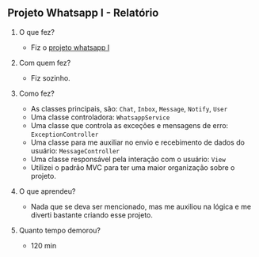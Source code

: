 ## Projeto Whatsapp I - Relatório

1. O que fez?
    - Fiz o [projeto whatsapp I](https://github.com/qxcodepoo/arcade/blob/master/base/026/Readme.md)

2. Com quem fez?
    
    - Fiz sozinho.

3. Como fez?
    
    - As classes principais, são: `Chat`, `Inbox`, `Message`, `Notify`, `User`
    - Uma classe controladora: `WhatsappService`
    - Uma classe que controla as exceções e mensagens de erro: `ExceptionController`
    - Uma classe para me auxiliar no envio e recebimento de dados do usuário: `MessageController`
    - Uma classe responsável pela interação com o usuário: `View`
    - Utilizei o padrão MVC para ter uma maior organização sobre o projeto.

4. O que aprendeu?
    
    - Nada que se deva ser mencionado, mas me auxiliou na lógica e me diverti bastante criando esse projeto.

5. Quanto tempo demorou?

    - 120 min